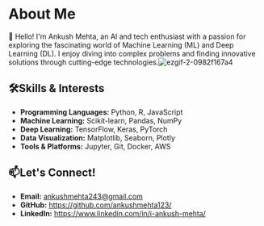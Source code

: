 # About Me
👋 Hello! I'm Ankush Mehta, an AI and tech enthusiast with a passion for exploring the fascinating world of Machine Learning (ML) and Deep Learning (DL). I enjoy diving into complex problems and finding innovative solutions through cutting-edge technologies.![ezgif-2-0982f167a4](https://github.com/user-attachments/assets/15f0811f-86b3-43d7-afcc-55cc5c8ad781)


## 🛠️Skills & Interests
- <b>Programming Languages:</b> Python, R, JavaScript
- <b>Machine Learning:</b> Scikit-learn, Pandas, NumPy
- <b>Deep Learning:</b> TensorFlow, Keras, PyTorch
- <b>Data Visualization:</b> Matplotlib, Seaborn, Plotly
- <b>Tools & Platforms:</b> Jupyter, Git, Docker, AWS

## 📫Let's Connect!
- <b>Email:</b> ankushmehta243@gmail.com
- <b>GitHub:</b> https://github.com/ankushmehta123/
- <b>LinkedIn:</b> https://www.linkedin.com/in/i-ankush-mehta/




